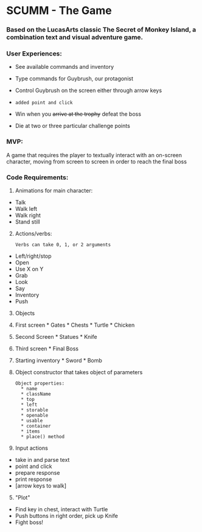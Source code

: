 # SCUMM - The Game

### Based on the LucasArts classic The Secret of Monkey Island, a combination text and visual adventure game.

### User Experiences:

* See available commands and inventory

* Type commands for Guybrush, our protagonist

* Control Guybrush on the screen either through arrow keys

* `added point and click`

* Win when you ~~arrive at the trophy~~ defeat the boss

* Die at two or three particular challenge points



### MVP:

A game that requires the player to textually interact with an on-screen character, moving from screen to screen in order to reach the final boss

### Code Requirements:

1. Animations for main character:
  * Talk
  * Walk left
  * Walk right
  * Stand still

2. Actions/verbs:

     ```
     Verbs can take 0, 1, or 2 arguments
     ```

  * Left/right/stop
  * Open
  * Use X on Y
  * Grab
  * Look
  * Say
  * Inventory
  * Push

3. Objects

  1. First screen
    * Gates
    * Chests
    * Turtle
    * Chicken
  2. Second Screen
    * Statues
    * Knife
  3. Third screen
    * Final Boss
  4. Starting inventory
    * Sword
    * Bomb
  5. Object constructor that takes object of parameters

      ```
      Object properties:
        * name
        * className
        * top
        * left
        * storable
        * openable
        * usable
        * container
        * items
        * place() method
        ```

4. Input actions
  * take in and parse text
  * point and click
  * prepare response
  * print response
  * [arrow keys to walk]

5. "Plot"
  * Find key in chest, interact with Turtle
  * Push buttons in right order, pick up Knife
  * Fight boss!

